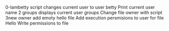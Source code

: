 0-Iambetty script changes current user to user betty
Print current user name
2 groups displays current user groups
Change file owner with script 3new owner
add emoty hello file
Add execution persmisions to user for file Hello
Write permissions to file
